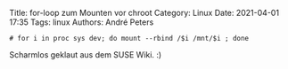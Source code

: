 Title: for-loop zum Mounten vor chroot
Category: Linux
Date: 2021-04-01 17:35
Tags: linux
Authors: André Peters

```
# for i in proc sys dev; do mount --rbind /$i /mnt/$i ; done
```

Scharmlos geklaut aus dem SUSE Wiki. :)
